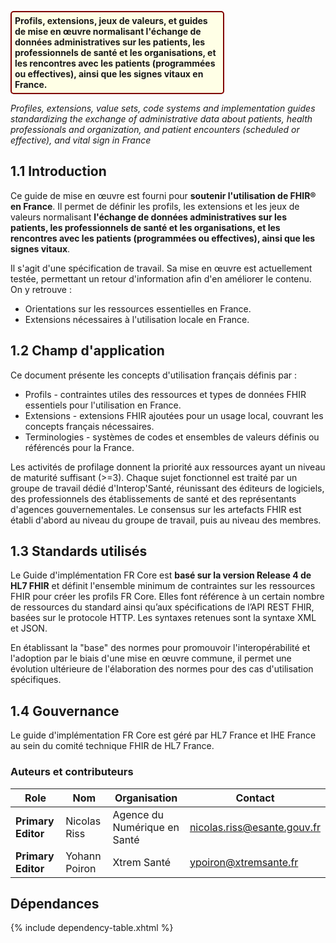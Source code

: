<p style="padding: 5px; border-radius: 5px; border: 2px solid maroon; background: #ffffe6; width: 65%">
<b>
Profils, extensions, jeux de valeurs, et guides de mise en œuvre normalisant l'échange de données administratives sur les patients, les professionnels de santé et les organisations, et les rencontres avec les patients (programmées ou effectives), ainsi que les signes vitaux en France.
</b><br>

_Profiles, extensions, value sets, code systems and implementation guides standardizing the exchange of administrative data about patients, health professionals and organization, and patient encounters (scheduled or effective), and vital sign in France_

</p>

## 1.1 Introduction

Ce guide de mise en œuvre est fourni pour **soutenir l'utilisation de FHIR® en France**. Il permet de définir les profils, les extensions et les jeux de valeurs normalisant **l'échange de données administratives sur les patients, les professionnels de santé et les organisations, et les rencontres avec les patients (programmées ou effectives), ainsi que les signes vitaux**.

Il s'agit d'une spécification de travail. Sa mise en œuvre est actuellement testée, permettant un retour d'information afin d'en améliorer le contenu. On y retrouve :

* Orientations sur les ressources essentielles en France.
* Extensions nécessaires à l'utilisation locale en France.

## 1.2 Champ d'application

Ce document présente les concepts d'utilisation français définis par :

* Profils - contraintes utiles des ressources et types de données FHIR essentiels pour l'utilisation en France.
* Extensions - extensions FHIR ajoutées pour un usage local, couvrant les concepts français nécessaires.
* Terminologies - systèmes de codes et ensembles de valeurs définis ou référencés pour la France. 

Les activités de profilage donnent la priorité aux ressources ayant un niveau de maturité suffisant (>=3). Chaque sujet fonctionnel est traité par un groupe de travail dédié d'Interop'Santé, réunissant des éditeurs de logiciels, des professionnels des établissements de santé et des représentants d'agences gouvernementales. Le consensus sur les artefacts FHIR est établi d'abord au niveau du groupe de travail, puis au niveau des membres.

## 1.3 Standards utilisés

Le Guide d'implémentation FR Core est **basé sur la version Release 4 de HL7 FHIR** et définit l'ensemble minimum de contraintes sur les ressources FHIR pour créer les profils FR Core. Elles font référence à un certain nombre de ressources du standard ainsi qu’aux spécifications de l’API REST FHIR, basées sur le protocole HTTP. Les syntaxes retenues sont la syntaxe XML et JSON.

En établissant la "base" des normes pour promouvoir l'interopérabilité et l'adoption par le biais d'une mise en œuvre commune, il permet une évolution ultérieure de l'élaboration des normes pour des cas d'utilisation spécifiques.

## 1.4 Gouvernance

Le guide d'implémentation FR Core est géré par HL7 France et IHE France au sein du comité technique FHIR de HL7 France.
### Auteurs et contributeurs

| Role  | Nom           | Organisation | Contact                     |
| --- |---------------|--------------|-----------------------------|
| **Primary Editor** | Nicolas Riss  | Agence du Numérique en Santé  | nicolas.riss@esante.gouv.fr |
| **Primary Editor** | Yohann Poiron | Xtrem Santé  | ypoiron@xtremsante.fr       |


## Dépendances

{% include dependency-table.xhtml %}